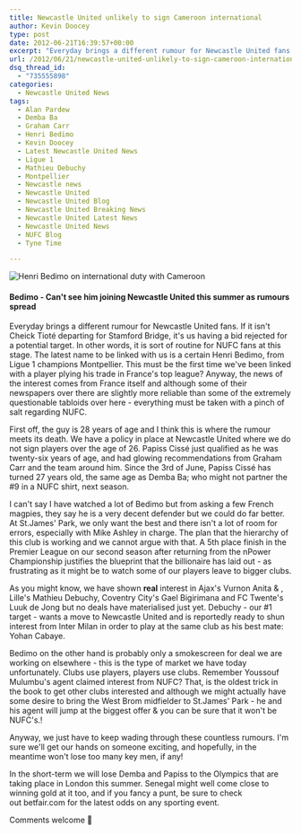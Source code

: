 ```yaml
---
title: Newcastle United unlikely to sign Cameroon international
author: Kevin Doocey
type: post
date: 2012-06-21T16:39:57+00:00
excerpt: "Everyday brings a different rumour for Newcastle United fans. If it isn't Cheick Tioté departing for Stamford Bridge, it's us having a bid rejected for a potential target. In other.."
url: /2012/06/21/newcastle-united-unlikely-to-sign-cameroon-international/
dsq_thread_id:
  - "735555898"
categories:
  - Newcastle United News
tags:
  - Alan Pardew
  - Demba Ba
  - Graham Carr
  - Henri Bedimo
  - Kevin Doocey
  - Latest Newcastle United News
  - Ligue 1
  - Mathieu Debuchy
  - Montpellier
  - Newcastle news
  - Newcastle United
  - Newcastle United Blog
  - Newcastle United Breaking News
  - Newcastle United Latest News
  - Newcastle United News
  - NUFC Blog
  - Tyne Time

---
```

![Henri Bedimo on international duty with Cameroon](http://www.tynetime.com/wp-content/uploads/2012/06/Henri-Bedimo.jpg "Henri-Bedimo")

#### Bedimo - Can't see him joining Newcastle United this summer as rumours spread

Everyday brings a different rumour for Newcastle United fans. If it isn't Cheick Tioté departing for Stamford Bridge, it's us having a bid rejected for a potential target. In other words, it is sort of routine for NUFC fans at this stage. The latest name to be linked with us is a certain Henri Bedimo, from Ligue 1 champions Montpellier. This must be the first time we've been linked with a player plying his trade in France's top league? Anyway, the news of the interest comes from France itself  and although some of their newspapers over there are slightly more reliable than some of the extremely questionable tabloids over here - everything must be taken with a pinch of salt regarding NUFC.

First off, the guy is 28 years of age and I think this is where the rumour meets its death. We have a policy in place at Newcastle United where we do not sign players over the age of 26. Papiss Cissé just qualified as he was twenty-six years of age, and had glowing recommendations from Graham Carr and the team around him. Since the 3rd of June, Papiss Cissé has turned 27 years old, the same age as Demba Ba; who might not partner the #9 in a NUFC shirt, next season.

I can't say I have watched a lot of Bedimo but from asking a few French magpies, they say he is a very decent defender but we could do far better. At St.James' Park, we only want the best and there isn't a lot of room for errors, especially with Mike Ashley in charge. The plan that the hierarchy of this club is working and we cannot argue with that. A 5th place finish in the Premier League on our second season after returning from the nPower Championship justifies the blueprint that the billionaire has laid out - as frustrating as it might be to watch some of our players leave to bigger clubs.

As you might know, we have shown **real** interest in Ajax's Vurnon Anita & , Lille's Mathieu Debuchy, Coventry City's Gael Bigirimana and FC Twente's Luuk de Jong but no deals have materialised just yet. Debuchy - our #1 target - wants a move to Newcastle United and is reportedly ready to shun interest from Inter Milan in order to play at the same club as his best mate: Yohan Cabaye.

Bedimo on the other hand is probably only a smokescreen for deal we are working on elsewhere - this is the type of market we have today unfortunately. Clubs use players, players use clubs. Remember Youssouf Mulumbu's agent claimed interest from NUFC? That, is the oldest trick in the book to get other clubs interested and although we might actually have some desire to bring the West Brom midfielder to St.James' Park - he and his agent will jump at the biggest offer & you can be sure that it won't be NUFC's.!

Anyway, we just have to keep wading through these countless rumours. I'm sure we'll get our hands on someone exciting, and hopefully, in the meantime won't lose too many key men, if any!

In the short-term we will lose Demba and Papiss to the Olympics that are taking place in London this summer. Senegal might well come close to winning gold at it too, and if you fancy a punt, be sure to check out betfair.com for the latest odds on any sporting event.

Comments welcome 🙂
